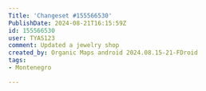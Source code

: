 ```yaml
---
Title: 'Changeset #155566530'
PublishDate: 2024-08-21T16:15:59Z
id: 155566530
user: TYAS123
comment: Updated a jewelry shop
created_by: Organic Maps android 2024.08.15-21-FDroid
tags:
- Montenegro

---
```

